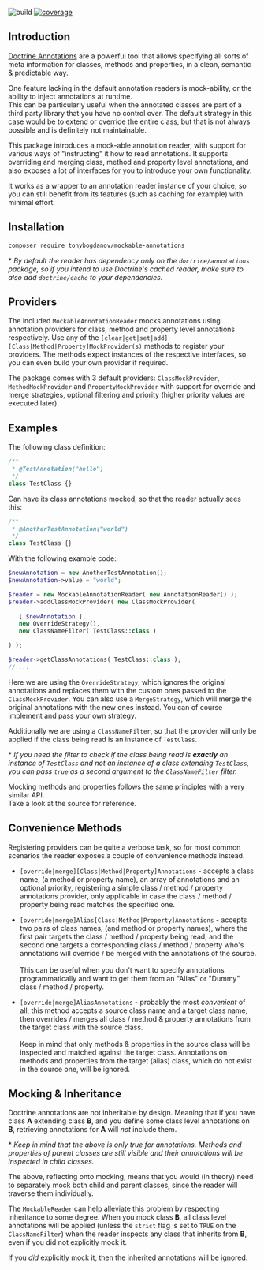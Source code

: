 ![build](https://github.com/TonyBogdanov/mockable-annotations/workflows/build/badge.svg)
[![coverage](http://TonyBogdanov.github.io/mockable-annotations/coverage.svg)](http://TonyBogdanov.github.io/mockable-annotations/index.html)

## Introduction

[Doctrine Annotations](https://www.doctrine-project.org/projects/annotations.html) are a powerful tool that allows
specifying all sorts of meta information for classes, methods and properties, in a clean, semantic & predictable way.

One feature lacking in the default annotation readers is mock-ability, or the ability to inject annotations at runtime.\
This can be particularly useful when the annotated classes are part of a third party library that you have no control
over. The default strategy in this case would be to extend or override the entire class, but that is not always
possible and is definitely not maintainable.

This package introduces a mock-able annotation reader, with support for various ways of "instructing" it how to read
annotations. It supports overriding and merging class, method and property level annotations, and also exposes a lot
of interfaces for you to introduce your own functionality.

It works as a wrapper to an annotation reader instance of your choice, so you can still benefit from its features
(such as caching for example) with minimal effort.

## Installation

```bash
composer require tonybogdanov/mockable-annotations
```

\* *By default the reader has dependency only on the `doctrine/annotations` package, so if you intend to use
Doctrine's cached reader, make sure to also add `doctrine/cache` to your dependencies.*

## Providers

The included `MockableAnnotationReader` mocks annotations using annotation providers for class, method and property
level annotations respectively. Use any of the `[clear|get|set|add][Class|Method|Property]MockProvider(s)` methods
to register your providers. The methods expect instances of the respective interfaces, so you can even build your
own provider if required.

The package comes with 3 default providers: `ClassMockProvider`, `MethodMockProvider` and `PropertyMockProvider` with
support for override and merge strategies, optional filtering and priority (higher priority values are executed later).

## Examples

The following class definition:

```php
/**
 * @TestAnnotation("hello") 
 */
class TestClass {}
```

Can have its class annotations mocked, so that the reader actually sees this:

```php
/**
 * @AnotherTestAnnotation("world") 
 */
class TestClass {}
```

With the following example code:

```php
$newAnnotation = new AnotherTestAnnotation();
$newAnnotation->value = "world";

$reader = new MockableAnnotationReader( new AnnotationReader() );
$reader->addClassMockProvider( new ClassMockProvider(
                               
   [ $newAnnotation ],
   new OverrideStrategy(),
   new ClassNameFilter( TestClass::class )

) );

$reader->getClassAnnotations( TestClass::class );
// ...
```

Here we are using the `OverrideStrategy`, which ignores the original annotations and replaces them with the custom ones
passed to the `ClassMockProvider`. You can also use a `MergeStrategy`, which will merge the original annotations with
 the new ones instead. You can of course implement and pass your own strategy.
 
Additionally we are using a `ClassNameFilter`, so that the provider will only be applied if the class being read is
an instance of `TestClass`.

\* *If you need the filter to check if the class being read is __exactly__ an instance of `TestClass` and not an
instance of a class extending `TestClass`, you can pass `true` as a second argument to the `ClassNameFilter` filter.* 

Mocking methods and properties follows the same principles with a very similar API.\
Take a look at the source for reference.

## Convenience Methods

Registering providers can be quite a verbose task, so for most common scenarios the reader exposes a couple of
convenience methods instead.

- `[override|merge][Class|Method|Property]Annotations` - accepts a class name, (a method or property name), an array
of annotations and an optional priority, registering a simple class / method / property annotations provider, only
applicable in case the class / method / property being read matches the specified one.

- `[override|merge]Alias[Class|Method|Property]Annotations` - accepts two pairs of class names, (and method or
property names), where the first pair targets the class / method / property being read, and the second one targets a
corresponding class / method / property who's annotations will override / be merged with the annotations of the source.\
\
This can be useful when you don't want to specify annotations programmatically and want to get them from an "Alias" or
"Dummy" class / method / property.

- `[override|merge]AliasAnnotations` - probably the most *convenient* of all, this method accepts a source class name
and a target class name, then overrides / merges all class / method & property annotations from the target class with
the source class.\
\
Keep in mind that only methods & properties in the source class will be inspected and matched against the target class.
Annotations on methods and properties from the target (alias) class, which do not exist in the source one, will be
ignored.

## Mocking & Inheritance

Doctrine annotations are not inheritable by design. Meaning that if you have class __A__ extending class __B__, and you
define some class level annotations on __B__, retrieving annotations for __A__ will *not* include them.

\* *Keep in mind that the above is only true for annotations. Methods and properties of parent classes are still
visible and their annotations will be inspected in child classes.*

The above, reflecting onto mocking, means that you would (in theory) need to separately mock both child and parent
classes, since the reader will traverse them individually.

The `MockableReader` can help alleviate this problem by respecting inheritance to some degree. When you mock class
__B__, all class level annotations will be applied (unless the `strict` flag is set to `TRUE` on the `ClassNameFilter`)
when the reader inspects any class that inherits from __B__, even if you did not explicitly mock it.

If you *did* explicitly mock it, then the inherited annotations will be ignored.
